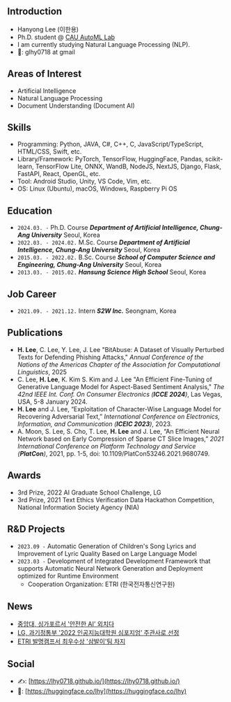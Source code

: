 ## Introduction

- Hanyong Lee (이한용)
- Ph.D. student @ [CAU AutoML Lab](http://ml.cau.ac.kr/)
- I am currently studying Natural Language Processing (NLP).
-  📧: glhy0718 at gmail

## Areas of Interest

- Artificial Intelligence
- Natural Language Processing
- Document Understanding (Document AI)

## Skills

- Programming: Python, JAVA, C#, C++, C, JavaScript/TypeScript, HTML/CSS, Swift, etc.
- Library/Framework: PyTorch, TensorFlow, HuggingFace, Pandas, scikit-learn, TensorFlow Lite, ONNX, WandB, NodeJS, NextJS, Django, Flask, FastAPI, React, OpenGL, etc.
- Tool: Android Studio, Unity, VS Code, Vim, etc.
- OS: Linux (Ubuntu), macOS, Windows, Raspberry Pi OS

## Education

- `2024.03. -`
Ph.D. Course
***Department of Artificial Intelligence, Chung-Ang University***
Seoul, Korea
- `2022.03. - 2024.02.`
M.Sc. Course
***Department of Artificial Intelligence, Chung-Ang University***
Seoul, Korea
- `2015.03. - 2022.02.`
B.Sc. Course
***School of Computer Science and Engineering, Chung-Ang University***
Seoul, Korea
- `2013.03. - 2015.02.`
***Hansung Science High School***
Seoul, Korea

## Job Career

- `2021.09. - 2021.12.`
Intern
***S2W Inc.***
Seongnam, Korea

## Publications

- **H. Lee**, C. Lee, Y. Lee, J. Lee "BitAbuse: A Dataset of Visually Perturbed Texts for Defending Phishing Attacks," *Annual Conference of the Nations of the Americas Chapter of the Association for Computational Linguistics*, 2025
- C. Lee, **H. Lee**, K. Kim S. Kim and J. Lee "An Efficient Fine-Tuning of Generative Language Model for Aspect-Based Sentiment Analysis," *The 42nd IEEE Int. Conf. On Consumer Electronics (**ICCE 2024**)*, Las Vegas, USA, 5-8 January 2024.
- **H. Lee** and J. Lee, “Exploitation of Character-Wise Language Model for Recovering Adversarial Text,” *International Conference on Electronics, Information, and Communication (**ICEIC 2023**)*, 2023.
- A. Moon, S. Lee, S. Cho, T. Lee, **H. Lee** and J. Lee,
“An Efficient Neural Network based on Early Compression of Sparse CT Slice Images,” *2021 International Conference on Platform Technology and Service (**PlatCon**)*, 2021, pp. 1-5, doi: 10.1109/PlatCon53246.2021.9680749.

## Awards

- 3rd Prize, 2022 AI Graduate School Challenge, LG
- 3rd Prize, 2021 Text Ethics Verification Data Hackathon Competition, National Information Society Agency (NIA)

## R&D Projects

- `2023.09 -` Automatic Generation of Children's Song Lyrics and Improvement of Lyric Quality Based on Large Language Model
- `2023.03 -` Development of Integrated Development Framework that supports Automatic Neural Network Generation and Deployment optimized for Runtime Environment
  - Cooperation Organization: ETRI (한국전자통신연구원)

## News

- [중앙대, 싱가포르서 '안전한 AI' 외치다](https://www.newstheai.com/news/articleView.html?idxno=4656)
- [LG, 과기정통부 '2022 인공지능대학원 심포지엄’ 주관사로 선정](https://www.getnews.co.kr/news/articleView.html?idxno=595660)
- [ETRI 발명캠프서 최우수상 '삼발이'팀 차지](https://www.etnews.com/201310200156)

## Social

- ✍️: [https://lhy0718.github.io/](https://lhy0718.github.io/)
- 🤗: [https://huggingface.co/lhy](https://huggingface.co/lhy)
